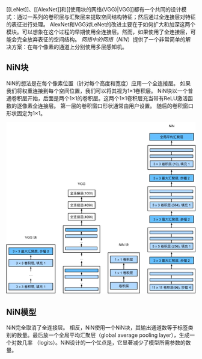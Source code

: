 [[LeNet]]、[[AlexNet]]和[[使用块的网络(VGG)|VGG]]都有一个共同的设计模式：通过一系列的卷积层与汇聚层来提取空间结构特征；然后通过全连接层对特征的表征进行处理。 AlexNet和VGG对LeNet的改进主要在于如何扩大和加深这两个模块。可以想象在这个过程的早期使用全连接层。然而，如果使用了全连接层，可能会完全放弃表征的空间结构。 _网络中的网络_（_NiN_）提供了一个非常简单的解决方案：在每个像素的通道上分别使用多层感知机。

## NiN块
NiN的想法是在每个像素位置（针对每个高度和宽度）应用一个全连接层。 如果我们将权重连接到每个空间位置，我们可以将其视为1×1卷积层。
NiN块以一个普通卷积层开始，后面是两个1×1的卷积层。这两个1×1卷积层充当带有ReLU激活函数的逐像素全连接层。 第一层的卷积窗口形状通常由用户设置。 随后的卷积窗口形状固定为1×1。


![[Pasted image 20231118135112.png]](../images/20231118135112.png)

## NiN模型
NiN完全取消了全连接层。 相反，NiN使用一个NiN块，其输出通道数等于标签类别的数量。最后放一个全局平均汇聚层（global average pooling layer），生成一个对数几率 （logits）。NiN设计的一个优点是，它显著减少了模型所需参数的数量。